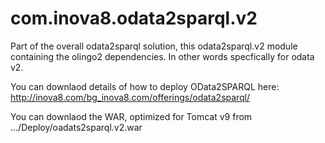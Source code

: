 # com.inova8.odata2sparql.v2
Part of the overall odata2sparql solution, this odata2sparql.v2 module containing the olingo2 dependencies. In other words specfically for odata v2.

You can downlaod details of how to deploy OData2SPARQL here: http://inova8.com/bg_inova8.com/offerings/odata2sparql/

You can downlaod the WAR, optimized for Tomcat v9 from .../Deploy/oadats2sparql.v2.war

